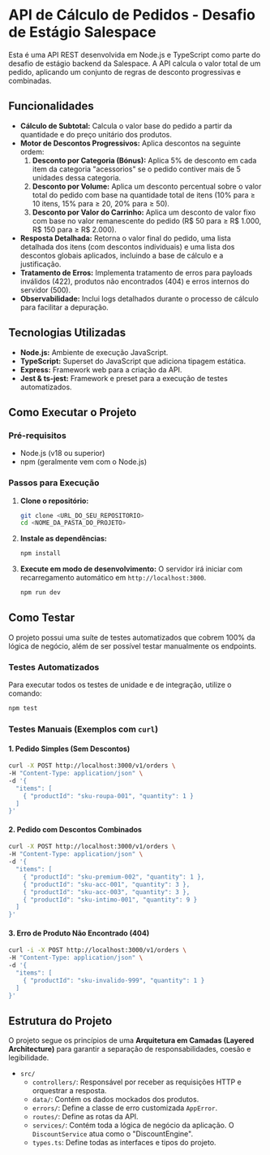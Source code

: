 # API de Cálculo de Pedidos - Desafio de Estágio Salespace

Esta é uma API REST desenvolvida em Node.js e TypeScript como parte do desafio de estágio backend da Salespace. A API calcula o valor total de um pedido, aplicando um conjunto de regras de desconto progressivas e combinadas.

## Funcionalidades

-   **Cálculo de Subtotal:** Calcula o valor base do pedido a partir da quantidade e do preço unitário dos produtos.
-   **Motor de Descontos Progressivos:** Aplica descontos na seguinte ordem:
    1.  **Desconto por Categoria (Bónus):** Aplica 5% de desconto em cada item da categoria "acessorios" se o pedido contiver mais de 5 unidades dessa categoria.
    2.  **Desconto por Volume:** Aplica um desconto percentual sobre o valor total do pedido com base na quantidade total de itens (10% para ≥ 10 itens, 15% para ≥ 20, 20% para ≥ 50).
    3.  **Desconto por Valor do Carrinho:** Aplica um desconto de valor fixo com base no valor remanescente do pedido (R$ 50 para ≥ R$ 1.000, R$ 150 para ≥ R$ 2.000).
-   **Resposta Detalhada:** Retorna o valor final do pedido, uma lista detalhada dos itens (com descontos individuais) e uma lista dos descontos globais aplicados, incluindo a base de cálculo e a justificação.
-   **Tratamento de Erros:** Implementa tratamento de erros para payloads inválidos (422), produtos não encontrados (404) e erros internos do servidor (500).
-   **Observabilidade:** Inclui logs detalhados durante o processo de cálculo para facilitar a depuração.

## Tecnologias Utilizadas

-   **Node.js:** Ambiente de execução JavaScript.
-   **TypeScript:** Superset do JavaScript que adiciona tipagem estática.
-   **Express:** Framework web para a criação da API.
-   **Jest & ts-jest:** Framework e preset para a execução de testes automatizados.

## Como Executar o Projeto

### Pré-requisitos

-   Node.js (v18 ou superior)
-   npm (geralmente vem com o Node.js)

### Passos para Execução

1.  **Clone o repositório:**
    ```bash
    git clone <URL_DO_SEU_REPOSITORIO>
    cd <NOME_DA_PASTA_DO_PROJETO>
    ```

2.  **Instale as dependências:**
    ```bash
    npm install
    ```

3.  **Execute em modo de desenvolvimento:**
    O servidor irá iniciar com recarregamento automático em `http://localhost:3000`.
    ```bash
    npm run dev
    ```

## Como Testar

O projeto possui uma suíte de testes automatizados que cobrem 100% da lógica de negócio, além de ser possível testar manualmente os endpoints.

### Testes Automatizados

Para executar todos os testes de unidade e de integração, utilize o comando:

```bash
npm test
```

### Testes Manuais (Exemplos com `curl`)

#### 1. Pedido Simples (Sem Descontos)

```bash
curl -X POST http://localhost:3000/v1/orders \
-H "Content-Type: application/json" \
-d '{
  "items": [
    { "productId": "sku-roupa-001", "quantity": 1 }
  ]
}'
```

#### 2. Pedido com Descontos Combinados

```bash
curl -X POST http://localhost:3000/v1/orders \
-H "Content-Type: application/json" \
-d '{
  "items": [
    { "productId": "sku-premium-002", "quantity": 1 },
    { "productId": "sku-acc-001", "quantity": 3 },
    { "productId": "sku-acc-003", "quantity": 3 },
    { "productId": "sku-intimo-001", "quantity": 9 }
  ]
}'
```

#### 3. Erro de Produto Não Encontrado (404)

```bash
curl -i -X POST http://localhost:3000/v1/orders \
-H "Content-Type: application/json" \
-d '{
  "items": [
    { "productId": "sku-invalido-999", "quantity": 1 }
  ]
}'
```

## Estrutura do Projeto

O projeto segue os princípios de uma **Arquitetura em Camadas (Layered Architecture)** para garantir a separação de responsabilidades, coesão e legibilidade.

-   `src/`
    -   `controllers/`: Responsável por receber as requisições HTTP e orquestrar a resposta.
    -   `data/`: Contém os dados mockados dos produtos.
    -   `errors/`: Define a classe de erro customizada `AppError`.
    -   `routes/`: Define as rotas da API.
    -   `services/`: Contém toda a lógica de negócio da aplicação. O `DiscountService` atua como o "DiscountEngine".
    -   `types.ts`: Define todas as interfaces e tipos do projeto.
